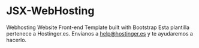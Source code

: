 # JSX-WebHosting
Webhosting Website Front-end Template built with Bootstrap
Esta plantilla pertenece a Hostinger.es. Envíanos a help@hostinger.es y te ayudaremos a hacerlo.
